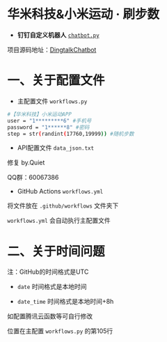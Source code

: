 # **华米科技&小米运动 · 刷步数**

* **钉钉自定义机器人** [`chatbot.py`](https://github.com/zhuifengshen/DingtalkChatbot/blob/master/dingtalkchatbot/chatbot.py)

项目源码地址：[DingtalkChatbot](https://github.com/zhuifengshen/DingtalkChatbot)

# 一、关于配置文件

* 主配置文件 `workflows.py`

```bash
#【华米科技】小米运动APP
user = "1*********6" #手机号
password = "1******8" #密码
step = str(randint(17760,19999)) #随机步数
```

* API配置文件 `data_json.txt`

修复 by.Quiet

QQ群：60067386

* GitHub Actions `workflows.yml`

将文件放在 `.github/workflows` 文件夹下

`workflows.yml` 会自动执行主配置文件

# 二、关于时间问题

注：GitHub的时间格式是UTC

* `date` 时间格式是本地时间

* `date_time` 时间格式是本地时间+8h

如配置腾讯云函数等可自行修改

位置在主配置 `workflows.py` 的第105行
